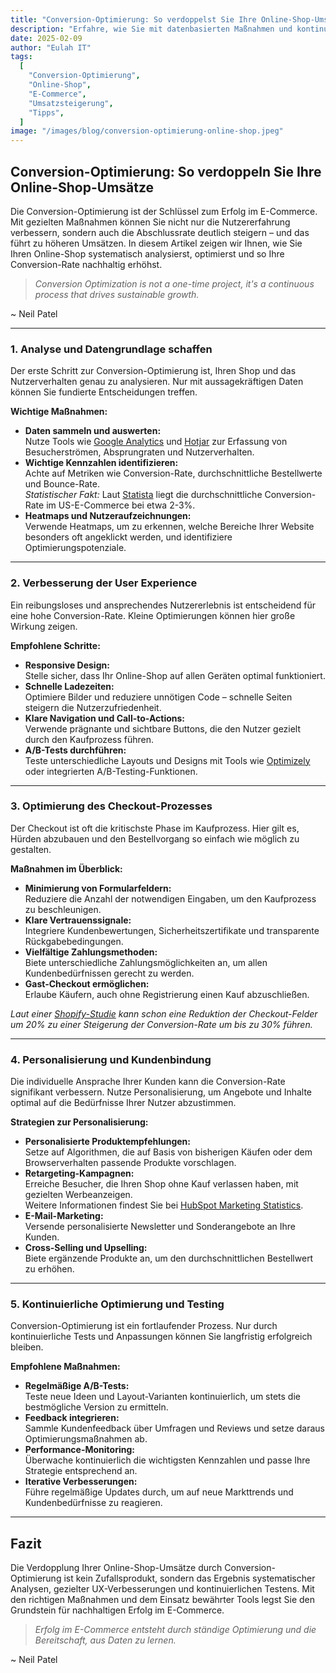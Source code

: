 ```yaml
---
title: "Conversion-Optimierung: So verdoppelst Sie Ihre Online-Shop-Umsätze"
description: "Erfahre, wie Sie mit datenbasierten Maßnahmen und kontinuierlichem Testing die Conversion-Rate Ihres Online-Shops steigerst und Ihre Umsätze verdoppelst – mit praktischen Tipps und statistischen Fakten."
date: 2025-02-09
author: "Eulah IT"
tags:
  [
    "Conversion-Optimierung",
    "Online-Shop",
    "E-Commerce",
    "Umsatzsteigerung",
    "Tipps",
  ]
image: "/images/blog/conversion-optimierung-online-shop.jpeg"
---
```


## Conversion-Optimierung: So verdoppeln Sie Ihre Online-Shop-Umsätze

Die Conversion-Optimierung ist der Schlüssel zum Erfolg im E-Commerce. Mit gezielten Maßnahmen können Sie nicht nur die Nutzererfahrung verbessern, sondern auch die Abschlussrate deutlich steigern – und das führt zu höheren Umsätzen. In diesem Artikel zeigen wir Ihnen, wie Sie Ihren Online-Shop systematisch analysierst, optimierst und so Ihre Conversion-Rate nachhaltig erhöhst.

> _Conversion Optimization is not a one-time project, it's a continuous process that drives sustainable growth._

~ Neil Patel

---

### 1. Analyse und Datengrundlage schaffen

Der erste Schritt zur Conversion-Optimierung ist, Ihren Shop und das Nutzerverhalten genau zu analysieren. Nur mit aussagekräftigen Daten können Sie fundierte Entscheidungen treffen.

**Wichtige Maßnahmen:**

- **Daten sammeln und auswerten:**  
  Nutze Tools wie [Google Analytics](https://analytics.google.com) und [Hotjar](https://www.hotjar.com) zur Erfassung von Besucherströmen, Absprungraten und Nutzerverhalten.
- **Wichtige Kennzahlen identifizieren:**  
  Achte auf Metriken wie Conversion-Rate, durchschnittliche Bestellwerte und Bounce-Rate.  
  _Statistischer Fakt:_ Laut [Statista](https://www.statista.com/statistics/439558/us-online-shopper-conversion-rate/) liegt die durchschnittliche Conversion-Rate im US-E-Commerce bei etwa 2-3%.
- **Heatmaps und Nutzeraufzeichnungen:**  
  Verwende Heatmaps, um zu erkennen, welche Bereiche Ihrer Website besonders oft angeklickt werden, und identifiziere Optimierungspotenziale.

---

### 2. Verbesserung der User Experience

Ein reibungsloses und ansprechendes Nutzererlebnis ist entscheidend für eine hohe Conversion-Rate. Kleine Optimierungen können hier große Wirkung zeigen.

**Empfohlene Schritte:**

- **Responsive Design:**  
  Stelle sicher, dass Ihr Online-Shop auf allen Geräten optimal funktioniert.
- **Schnelle Ladezeiten:**  
  Optimiere Bilder und reduziere unnötigen Code – schnelle Seiten steigern die Nutzerzufriedenheit.
- **Klare Navigation und Call-to-Actions:**  
  Verwende prägnante und sichtbare Buttons, die den Nutzer gezielt durch den Kaufprozess führen.
- **A/B-Tests durchführen:**  
  Teste unterschiedliche Layouts und Designs mit Tools wie [Optimizely](https://www.optimizely.com/resources/) oder integrierten A/B-Testing-Funktionen.

---

### 3. Optimierung des Checkout-Prozesses

Der Checkout ist oft die kritischste Phase im Kaufprozess. Hier gilt es, Hürden abzubauen und den Bestellvorgang so einfach wie möglich zu gestalten.

**Maßnahmen im Überblick:**

- **Minimierung von Formularfeldern:**  
  Reduziere die Anzahl der notwendigen Eingaben, um den Kaufprozess zu beschleunigen.
- **Klare Vertrauenssignale:**  
  Integriere Kundenbewertungen, Sicherheitszertifikate und transparente Rückgabebedingungen.
- **Vielfältige Zahlungsmethoden:**  
  Biete unterschiedliche Zahlungsmöglichkeiten an, um allen Kundenbedürfnissen gerecht zu werden.
- **Gast-Checkout ermöglichen:**  
  Erlaube Käufern, auch ohne Registrierung einen Kauf abzuschließen.

_Laut einer [Shopify-Studie](https://www.shopify.com/blog/checkout-process-optimization) kann schon eine Reduktion der Checkout-Felder um 20% zu einer Steigerung der Conversion-Rate um bis zu 30% führen._

---

### 4. Personalisierung und Kundenbindung

Die individuelle Ansprache Ihrer Kunden kann die Conversion-Rate signifikant verbessern. Nutze Personalisierung, um Angebote und Inhalte optimal auf die Bedürfnisse Ihrer Nutzer abzustimmen.

**Strategien zur Personalisierung:**

- **Personalisierte Produktempfehlungen:**  
  Setze auf Algorithmen, die auf Basis von bisherigen Käufen oder dem Browserverhalten passende Produkte vorschlagen.
- **Retargeting-Kampagnen:**  
  Erreiche Besucher, die Ihren Shop ohne Kauf verlassen haben, mit gezielten Werbeanzeigen.  
  Weitere Informationen findest Sie bei [HubSpot Marketing Statistics](https://www.hubspot.com/marketing-statistics).
- **E-Mail-Marketing:**  
  Versende personalisierte Newsletter und Sonderangebote an Ihre Kunden.
- **Cross-Selling und Upselling:**  
  Biete ergänzende Produkte an, um den durchschnittlichen Bestellwert zu erhöhen.

---

### 5. Kontinuierliche Optimierung und Testing

Conversion-Optimierung ist ein fortlaufender Prozess. Nur durch kontinuierliche Tests und Anpassungen können Sie langfristig erfolgreich bleiben.

**Empfohlene Maßnahmen:**

- **Regelmäßige A/B-Tests:**  
  Teste neue Ideen und Layout-Varianten kontinuierlich, um stets die bestmögliche Version zu ermitteln.
- **Feedback integrieren:**  
  Sammle Kundenfeedback über Umfragen und Reviews und setze daraus Optimierungsmaßnahmen ab.
- **Performance-Monitoring:**  
  Überwache kontinuierlich die wichtigsten Kennzahlen und passe Ihre Strategie entsprechend an.
- **Iterative Verbesserungen:**  
  Führe regelmäßige Updates durch, um auf neue Markttrends und Kundenbedürfnisse zu reagieren.

---

## Fazit

Die Verdopplung Ihrer Online-Shop-Umsätze durch Conversion-Optimierung ist kein Zufallsprodukt, sondern das Ergebnis systematischer Analysen, gezielter UX-Verbesserungen und kontinuierlichen Testens. Mit den richtigen Maßnahmen und dem Einsatz bewährter Tools legst Sie den Grundstein für nachhaltigen Erfolg im E-Commerce.

> _Erfolg im E-Commerce entsteht durch ständige Optimierung und die Bereitschaft, aus Daten zu lernen._

~ Neil Patel
